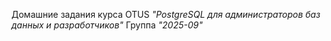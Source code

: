 Домашние задания курса OTUS *"PostgreSQL для администраторов баз данных и разработчиков"*
Группа *"2025-09"*
